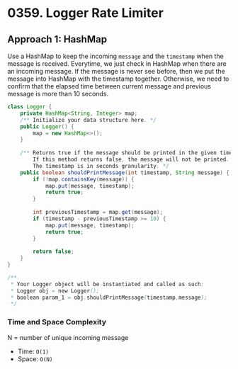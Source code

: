 # 0359. Logger Rate Limiter

## Approach 1: HashMap
Use a HashMap to keep the incoming `message` and the `timestamp` when the message is received. Everytime, we just check in HashMap when there are an incoming message. If the message is never see before, then we put the message into HashMap with the timestamp together. Otherwise, we need to confirm that the elapsed time between current message and previous message is more than 10 seconds.

```Java
class Logger {
    private HashMap<String, Integer> map;
    /** Initialize your data structure here. */
    public Logger() {
        map = new HashMap<>();
    }
    
    /** Returns true if the message should be printed in the given timestamp, otherwise returns false.
        If this method returns false, the message will not be printed.
        The timestamp is in seconds granularity. */
    public boolean shouldPrintMessage(int timestamp, String message) {
        if (!map.containsKey(message)) {
            map.put(message, timestamp);
            return true;
        }
        
        int previousTimestamp = map.get(message);
        if (timestamp - previousTimestamp >= 10) {
            map.put(message, timestamp);
            return true;
        }
        
        return false;
    }
}

/**
 * Your Logger object will be instantiated and called as such:
 * Logger obj = new Logger();
 * boolean param_1 = obj.shouldPrintMessage(timestamp,message);
 */
```

### Time and Space Complexity

N = number of unique incoming message
- Time: `O(1)`
- Space: `O(N)`
